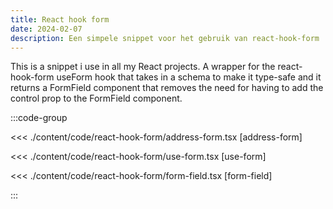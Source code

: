 ```yaml
---
title: React hook form
date: 2024-02-07
description: Een simpele snippet voor het gebruik van react-hook-form
---
```


This is a snippet i use in all my React projects. A wrapper for the react-hook-form useForm hook that takes in a schema to make it type-safe and it returns a FormField component that removes the need for having to add the control prop to the FormField component.

:::code-group

<<< ./content/code/react-hook-form/address-form.tsx [address-form]

<<< ./content/code/react-hook-form/use-form.tsx [use-form]

<<< ./content/code/react-hook-form/form-field.tsx [form-field]

:::
